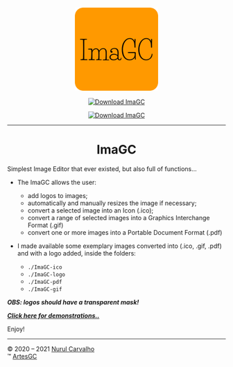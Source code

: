 <div align="center">

![imagc-icon](imagc/ima-icons/favicon-192x192.png)

[![Download ImaGC](https://a.fsdn.com/con/app/sf-download-button)](https://sourceforge.net/projects/imagc/files/latest/download)

[![Download ImaGC](https://img.shields.io/sourceforge/dt/imagc.svg)](https://sourceforge.net/projects/imagc/files/latest/download) 

---

# ImaGC
  
</div>

Simplest Image Editor that ever existed,
but also full of functions...

- The ImaGC allows the user:
  - add logos to images;
  - automatically and manually resizes the image if necessary;
  - convert a selected image into an Icon (.ico);
  - convert a range of selected images into a Graphics Interchange Format (.gif)
  - convert one or more images into a Portable Document Format (.pdf)

- I made available some exemplary images converted into (.ico, .gif, .pdf) and with a logo added, inside the folders:
  - `./ImaGC-ico`
  - `./ImaGC-logo`
  - `./ImaGC-pdf`
  - `./ImaGC-gif` 

***OBS: logos should have a transparent mask!***

***[Click here for demonstrations..](https://artesgc.github.io/ImaGC)***

Enjoy!

---

&copy; 2020 – 2021 [Nurul Carvalho](mailto:nuruldecarvalho@gmail.com) \
&trade; [ArtesGC](https://artesgc.home.blog)
